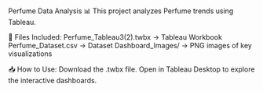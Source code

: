 Perfume Data Analysis 📊
This project analyzes Perfume trends using Tableau.

📂 Files Included:
Perfume_Tableau3(2).twbx → Tableau Workbook
Perfume_Dataset.csv → Dataset
Dashboard_Images/ → PNG images of key visualizations

📥 How to Use:
Download the .twbx file.
Open in Tableau Desktop to explore the interactive dashboards.

